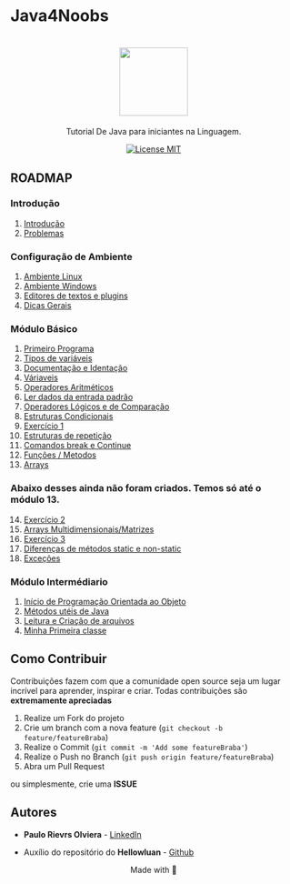 # Java4Noobs

<h1 align="center">
  <img src="https://cdn.iconscout.com/icon/free/png-256/java-43-569305.png" width="120">
</h1>

<p align="center">Tutorial De Java para iniciantes na Linguagem.</p>

<p align="center">
  <a href="https://opensource.org/licenses/MIT">
    <img src="https://img.shields.io/badge/License-MIT-blue.svg" alt="License MIT">
  </a>
</p>

## ROADMAP

### Introdução

1. [Introdução](https://github.com/paulorievrs/java4noobs/blob/master/1%20-%20Introdu%C3%A7%C3%A3o/1.1-Introdu%C3%A7%C3%A3o.md)
2. [Problemas](https://github.com/paulorievrs/java4noobs/blob/master/1%20-%20Introdu%C3%A7%C3%A3o/1.2-Problemas.md)


### Configuração de Ambiente

1. [Ambiente Linux](https://github.com/paulorievrs/java4noobs/blob/master/2%20-%20Ambiente/2.1-Ambiente-Linux.md)
2. [Ambiente Windows](https://github.com/paulorievrs/java4noobs/blob/master/2%20-%20Ambiente/2.1-Ambiente-Windows.md)
3. [Editores de textos e plugins](https://github.com/paulorievrs/java4noobs/blob/master/2%20-%20Ambiente/2.2-Editor-de-Texto.md)
4. [Dicas Gerais](https://github.com/paulorievrs/java4noobs/blob/master/2%20-%20Ambiente/2.3-Dicas-Gerais.md)

### Módulo Básico

1. [Primeiro Programa](https://github.com/paulorievrs/java4noobs/blob/master/3%20-%20B%C3%A1sico/01-Primeiro-Programa.md)
2. [Tipos de variáveis](https://github.com/paulorievrs/java4noobs/blob/master/3%20-%20B%C3%A1sico/02-Tipos-De-Variaveis.md)
3. [Documentação e Identação](https://github.com/paulorievrs/java4noobs/blob/master/3%20-%20B%C3%A1sico/03-Documenta%C3%A7%C3%A3o-Identa%C3%A7%C3%A3o.md)
4. [Váriaveis](https://github.com/paulorievrs/java4noobs/blob/master/3%20-%20B%C3%A1sico/04-DeclaracaoDeVariaveis.md)
5. [Operadores Aritméticos](https://github.com/paulorievrs/java4noobs/blob/master/3%20-%20B%C3%A1sico/05-OperadoresMatematicos.md)
6. [Ler dados da entrada padrão](https://github.com/paulorievrs/java4noobs/blob/master/3%20-%20B%C3%A1sico/06-LendoDadosDaEntradaPadrao.md)
7. [Operadores Lógicos e de Comparação](https://github.com/paulorievrs/java4noobs/blob/master/3%20-%20B%C3%A1sico/07-OperadoresLogicos-e-Comparacao.md)
8. [Estruturas Condicionais](https://github.com/paulorievrs/java4noobs/blob/master/3%20-%20B%C3%A1sico/08-EstruturasCondicionais.md)
9. [Exercício 1](https://github.com/paulorievrs/java4noobs/blob/master/3%20-%20B%C3%A1sico/09-Exercicio1.md)
10. [Estruturas de repetição](https://github.com/paulorievrs/java4noobs/blob/master/3%20-%20B%C3%A1sico/10-EstruturasDeRepeticao.md)
11. [Comandos break e Continue](https://github.com/paulorievrs/java4noobs/blob/master/3%20-%20B%C3%A1sico/11-Break-Continue.md)
12. [Funções / Metodos](https://github.com/paulorievrs/java4noobs/blob/master/3%20-%20B%C3%A1sico/11-Funcoes-Metodos.md)
13. [Arrays](https://github.com/paulorievrs/java4noobs/blob/master/3%20-%20B%C3%A1sico/12-Arrays.md)

<h3>Abaixo desses ainda não foram criados. Temos só até o módulo 13.</h3>


14. [Exercício 2]()
15. [Arrays Multidimensionais/Matrizes]()
16. [Exercício 3]()
17. [Diferenças de métodos static e non-static]()
18. [Exceções]()

### Módulo Intermédiario

1. [Início de Programação Orientada ao Objeto]()
2. [Métodos utéis de Java]()
3. [Leitura e Criação de arquivos]()
4. [Minha Primeira classe]()

## Como Contribuir

Contribuições fazem com que a comunidade open source seja um lugar incrível para aprender, inspirar e criar. Todas contribuições
são **extremamente apreciadas**

1. Realize um Fork do projeto
2. Crie um branch com a nova feature (`git checkout -b feature/featureBraba`)
3. Realize o Commit (`git commit -m 'Add some featureBraba'`)
4. Realize o Push no Branch (`git push origin feature/featureBraba`)
5. Abra um Pull Request

ou simplesmente, crie uma **ISSUE**

## Autores

- **Paulo Rievrs Olviera** - [LinkedIn](https://www.linkedin.com/in/paulo-rievrs/)

- Auxílio do repositório do **Hellowluan** - [Github](https://github.com/hellowluan)

<p align="center">Made with 💜</p>
